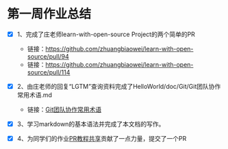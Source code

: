 # 第一周作业总结
- [x] 1、完成了庄老师learn-with-open-source Project的两个简单的PR 
  * 链接：https://github.com/zhuangbiaowei/learn-with-open-source/pull/94
  * 链接：https://github.com/zhuangbiaowei/learn-with-open-source/pull/114
 
- [x] 2、由庄老师的回复“LGTM”查询资料完成了HelloWorld/doc/Git/Git团队协作常用术语.md
  * 链接：[Git团队协作常用术语](https://github.com/OS-ABC/HelloWorld/blob/master/doc/Git/Git%E5%9B%A2%E9%98%9F%E5%8D%8F%E4%BD%9C%E5%B8%B8%E7%94%A8%E6%9C%AF%E8%AF%AD.md)
  
- [x] 3、学习markdown的基本语法并完成了本文档的写作。

- [x] 4、为同学们的作业[PR教程共享](https://github.com/OS-ABC/HelloWorld/tree/master/doc/Start)贡献了一点力量，提交了一个PR
